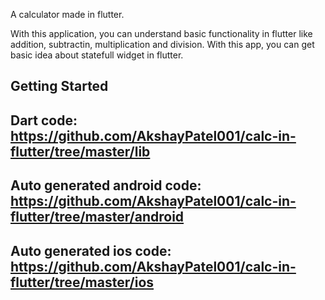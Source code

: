 A calculator made in flutter.


With this application, you can understand basic functionality in flutter like addition, subtractin, multiplication and division.
With this app, you can get basic idea about statefull widget in flutter.

## Getting Started
 ## Dart code:  https://github.com/AkshayPatel001/calc-in-flutter/tree/master/lib
 
 ## Auto generated android code: https://github.com/AkshayPatel001/calc-in-flutter/tree/master/android
 
 ## Auto generated ios code: https://github.com/AkshayPatel001/calc-in-flutter/tree/master/ios
